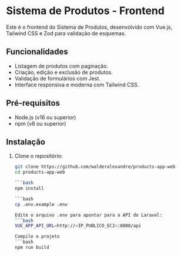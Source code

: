 # Sistema de Produtos - Frontend

Este é o frontend do Sistema de Produtos, desenvolvido com Vue.js, Tailwind CSS e Zod para validação de esquemas.

## Funcionalidades

- Listagem de produtos com paginação.
- Criação, edição e exclusão de produtos.
- Validação de formulários com Jest.
- Interface responsiva e moderna com Tailwind CSS.

## Pré-requisitos

- Node.js (v16 ou superior)
- npm (v8 ou superior)

## Instalação

1. Clone o repositório:
   ```bash
   git clone https://github.com/walderalexandre/products-app-web
   cd products-app-web

   ```bash
   npm install

   ```bash
   cp .env.example .env

   Edite o arquivo .env para apontar para a API do Laravel:
   ```bash
   VUE_APP_API_URL=http://<IP_PUBLICO_EC2>:8000/api

   Compile o projeto
   ```bash
   npm run build